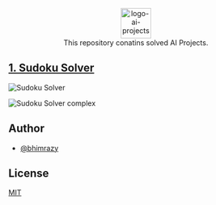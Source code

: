 <p align="center">
  <img alt="logo-ai-projects" src="https://user-images.githubusercontent.com/46085301/139583559-258fd490-177c-492e-8b9a-45e7230ece64.png" height="60" />
  <br/><span>This repository conatins solved AI Projects.</span>
</p>


## [1. Sudoku Solver](https://github.com/bhimrazy/Artificial-Intelligence-Projects/blob/master/Sudoku/encoding_sudoku.py)
![Sudoku Solver](https://user-images.githubusercontent.com/46085301/139583087-f2a98ca5-d147-40bf-a17b-964242a29b33.png)

![Sudoku Solver complex](https://user-images.githubusercontent.com/46085301/144073345-29256b20-e97d-4688-93ba-cc4dbe9a64de.png)


## Author

- [@bhimrazy](https://www.github.com/bhimrazy)

## License

[MIT](https://github.com/bhimrazy/Artificial-Intelligence-Projects/blob/master/LICENSE)
